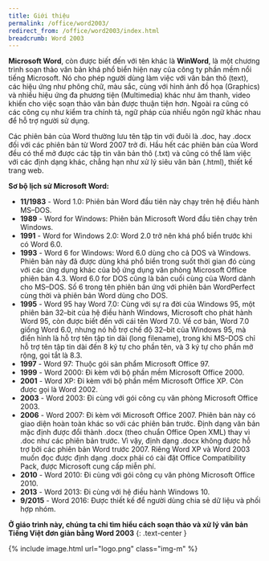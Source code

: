 ```yaml
---
title: Giới thiệu
permalink: /office/word2003/
redirect_from: /office/word2003/index.html
breadcrumb: Word 2003
---
```


**Microsoft Word**, còn được biết đến với tên khác là **WinWord**, là một chương trình soạn thảo văn bản khá phổ biển hiện nay của công ty phần mềm nổi tiếng Microsoft. Nó cho phép người dùng làm việc với văn bản thô (text), các hiệu ứng như phông chữ, màu sắc, cùng với hình ảnh đồ họa (Graphics) và nhiều hiệu ứng đa phương tiện (Multimedia) khác như âm thanh, video khiến cho việc soạn thảo văn bản được thuận tiện hơn. Ngoài ra cũng có các công cụ như kiểm tra chính tả, ngữ pháp của nhiều ngôn ngữ khác nhau để hỗ trợ người sử dụng.

Các phiên bản của Word thường lưu tên tập tin với đuôi là .doc, hay .docx đối với các phiên bản từ Word 2007 trở đi. Hầu hết các phiên bản của Word đều có thể mở được các tập tin văn bản thô (.txt) và cũng có thể làm việc với các định dạng khác, chẳng hạn như xử lý siêu văn bản (.html), thiết kế trang web.

**Sơ bộ lịch sử Microsoft Word:**

- **11/1983** - Word 1.0: Phiên bản Word đầu tiên này chạy trên hệ điều hành MS–DOS.
- **1989** - Word for Windows: Phiên bản Microsoft Word đầu tiên chạy trên Windows.
- **1991** - Word for Windows 2.0: Word 2.0 trở nên khá phổ biển trước khi có Word 6.0.
- **1993** - Word 6 for Windows: Word 6.0 dùng cho cả DOS và Windows. Phiên bản này đã được dùng khá phổ biển trong suốt thời gian đó cùng với các ứng dụng khác của bộ ứng dụng văn phòng Microsoft Office phiên bản 4.3. Word 6.0 for DOS cũng là bản cuối cùng của Word dành cho MS–DOS. Số 6 trong tên phiên bản ứng với phiên bản WordPerfect cùng thời và phiên bản Word dùng cho DOS.
- **1995** - Word 95 hay Word 7.0: Cùng với sự ra đời của Windows 95, một phiên bản 32–bit của hệ điều hành Windows, Microsoft cho phát hành Word 95, còn được biết đến với cái tên Word 7.0. Về cơ bản, Word 7.0 giống Word 6.0, nhưng nó hỗ trợ chế độ 32–bit của Windows 95, mà điển hình là hỗ trợ tên tập tin dài (long filename), trong khi MS–DOS chỉ hỗ trợ tên tập tin dài đến 8 ký tự cho phần tên, và 3 ký tự cho phần mở rộng, gọi tắt là 8.3.
- **1997** - Word 97: Thuộc gói sản phẩm Microsoft Office 97.
- **1999** - Word 2000: Đi kèm với bộ phần mềm Microsoft Office 2000.
- **2001** - Word XP: Đi kèm với bộ phần mềm Microsoft Office XP. Còn được gọi là Word 2002.
- **2003** - Word 2003: Đi cùng với gói công cụ văn phòng Microsoft Office 2003.
- **2006** - Word 2007: Đi kèm với Microsoft Office 2007. Phiên bản này có giao diện hoàn toàn khác so với các phiên bản trước. Định dạng văn bản mặc định được đổi thành .docx (theo chuẩn Office Open XML) thay vì .doc như các phiên bản trước. Vì vậy, định dạng .docx không được hỗ trợ bởi các phiên bản Word trước 2007. Riêng Word XP và Word 2003 muốn đọc được định dạng .docx phải có cài đặt Office Compatibility Pack, được Microsoft cung cấp miễn phí.
- **2010** - Word 2010: Đi cùng với gói công cụ văn phòng Microsoft Office 2010.
- **2013** - Word 2013: Đi cùng với hệ điều hành Windows 10.
- **9/2015** - Word 2016: Được thiết kế để người dùng chia sẻ dữ liệu và phối hợp nhóm.

**Ở giáo trình này, chúng ta chỉ tìm hiểu cách soạn thảo và xử lý văn bản  
Tiếng Việt đơn giản bằng Word 2003**
{: .text-center }

{% include image.html url="logo.png" class="img-m" %}